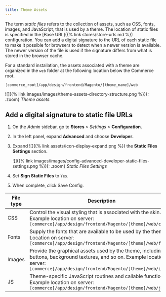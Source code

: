 ```yaml
---
title: Theme Assets
---
```


The term _static files_ refers to the collection of assets, such as CSS, fonts, images, and JavaScript, that is used by a theme. The location of static files is specified in the [Base URL]({% link stores/store-urls.md %}) configuration. You can add a digital signature to the URL of each static file to make it possible for browsers to detect when a newer version is available. The newer version of the file is used if the signature differs from what is stored in the browser cache.

For a standard installation, the assets associated with a theme are organized in the `web` folder at the following location below the Commerce root.

   `[commerce_root]/app/design/frontend/Magento/[theme_name]/web`

![]({% link images/images/theme-assets-directory-structure.png %}){: .zoom}
_Theme assets_

## Add a digital signature to static file URLs

1. On the _Admin_ sidebar, go to **Stores** > _Settings_ > **Configuration**.

1. In the left panel, expand **Advanced** and choose **Developer**.

1. Expand ![]({% link assets/icon-display-expand.png %}) the **Static Files Settings** section.

   ![]({% link images/images/config-advanced-developer-static-files-settings.png %}){: .zoom}
   *Static Files Settings*

1. Set **Sign Static Files** to `Yes`.

1. When complete, click <span class="btn">Save Config</span>.

|File type|Description|
|--- |--- |
|CSS|Control the visual styling that is associated with the skin. Example location on server: `[commerce]/app/design/frontend/Magento/[theme]/web/css`|
|Fonts|Supply the fonts that are available to be used by the theme. Location on server: `[commerce]/app/design/frontend/Magento/[theme]/web/fonts`|
|Images|Provide the graphical assets used by the theme, including buttons, background textures, and so on. Example location on server: `[commerce]/app/design/frontend/Magento/[theme]/web/images`|
|JS|Theme-specific JavaScript routines and callable functions. Example location on server: `[commerce]/app/design/frontend/Magento/[theme]/web/js`|